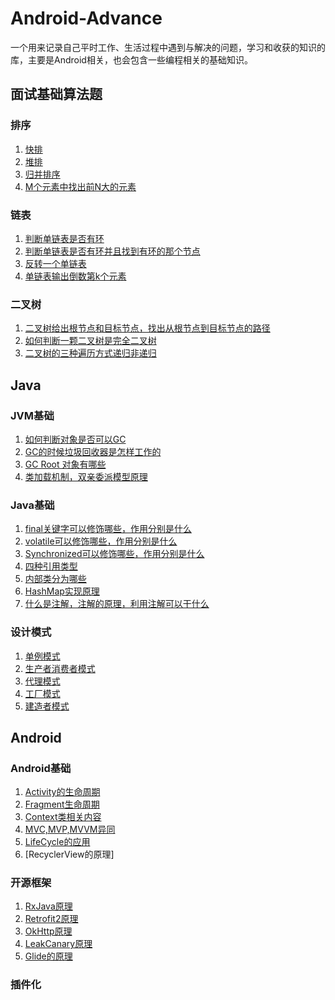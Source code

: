 # Android-Advance

一个用来记录自己平时工作、生活过程中遇到与解决的问题，学习和收获的知识的库，主要是Android相关，也会包含一些编程相关的基础知识。

## 面试基础算法题

### 排序

1. [快排]()
1. [堆排]()
1. [归并排序]()
1. [M个元素中找出前N大的元素]()

### 链表

1. [判断单链表是否有环]()
1. [判断单链表是否有环并且找到有环的那个节点]()
1. [反转一个单链表]()
1. [单链表输出倒数第k个元素]()

### 二叉树

1. [二叉树给出根节点和目标节点，找出从根节点到目标节点的路径]()
1. [如何判断一颗二叉树是完全二叉树]()
1. [二叉树的三种遍历方式递归非递归]()


## Java

### JVM基础

1. [如何判断对象是否可以GC]()
1. [GC的时候垃圾回收器是怎样工作的]()
1. [GC Root 对象有哪些]()
1. [类加载机制，双亲委派模型原理]()

### Java基础

1. [final关键字可以修饰哪些，作用分别是什么]() 
1. [volatile可以修饰哪些，作用分别是什么]()
1. [Synchronized可以修饰哪些，作用分别是什么]()
1. [四种引用类型]()
1. [内部类分为哪些]()
1. [HashMap实现原理]()
1. [什么是注解，注解的原理，利用注解可以干什么]()


### 设计模式

1. [单例模式]()
1. [生产者消费者模式]() 
1. [代理模式]()
1. [工厂模式]()
1. [建造者模式]()

## Android

### Android基础

1. [Activity的生命周期]()
1. [Fragment生命周期]()
1. [Context类相关内容]()
1. [MVC,MVP,MVVM异同]()
1. [LifeCycle的应用]()
1. [RecyclerView的原理]


### 开源框架

1. [RxJava原理]()
1. [Retrofit2原理]()
1. [OkHttp原理]()
1. [LeakCanary原理]()
1. [Glide的原理]()


### 插件化


























